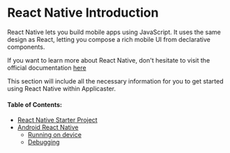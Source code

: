 # React Native Introduction
React Native lets you build mobile apps using JavaScript. It uses the same design as React, letting you compose a rich mobile UI from declarative components.

If you want to learn more about React Native, don't hesitate to visit the official documentation [here](https://facebook.github.io/react-native/)

This section will include all the necessary information for you to get started using React Native within Applicaster.

#### Table of Contents:
* [React Native Starter Project](/react-native/starter-project.md)
* [Android React Native](/react-native/android/android.md)
    * [Running on device](/react-native/android/running-on-device.md)
    * [Debugging](/react-native/android/debugging.md)